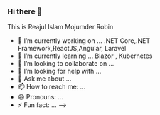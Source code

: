 ### Hi there 👋


This is Reajul Islam Mojumder Robin

- 🔭 I’m currently working on ... .NET Core,.NET Framework,ReactJS,Angular, Laravel
- 🌱 I’m currently learning ... Blazor , Kubernetes
- 👯 I’m looking to collaborate on ...
- 🤔 I’m looking for help with ...
- 💬 Ask me about ...
- 📫 How to reach me: ...
- 😄 Pronouns: ...
- ⚡ Fun fact: ...
-->
